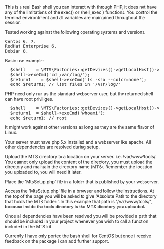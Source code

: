 This is a real Bash shell you can interact with through PHP, it does not have any of the limitations of the exec() or shell_exec() functions. You control the terminal environtment and all variables are maintained throughout the session.

Tested working against the following operating systems and versions.
<pre>
Centos 6, 7.
RedHat Enterprise 6.
Debian 8.
</pre>

Basic use example:

<pre>
  $shell    = \MTS\Factories::getDevices()->getLocalHost()->getShell('bash', false);
  $shell->exeCmd('cd /var/log/');
  $return1    = $shell->exeCmd('ls -sho --color=none');
  echo $return1; // list files in '/var/log/'
</pre>

PHP need only run as the standard webserver user, but the returned shell can have root priviliges.

<pre>
  $shell    = \MTS\Factories::getDevices()->getLocalHost()->getShell('bash', true);
  $return1  = $shell->exeCmd('whoami');
  echo $return1; // root
</pre>



It might work against other versions as long as they are the same flavor of Linux.

Your server must have php 5.x installed and a webserver like apache. All other dependencies are resolved during setup.

Upload the MTS directory to a location on your server. i.e. /var/www/tools/. 
You cannot only upload the content of the directory, you must upload the directory and maintain the directory name (MTS).
Remember the location you uploaded to, you will need it later.

Place the 'MtsSetup.php' file in a folder that is published by your webserver.

Access the 'MtsSetup.php' file in a browser and follow the instructions. 
At the top of the page you will be asked to give 'Absolute Path to the directory that holds the MTS folder:'.
In this example that path is '/var/www/tools/', because inside the tools directory is the MTS directory you uploaded.

Once all dependencies have been resolved you will be provided a path that should be included in your
project whenever you wish to call a function included in the MTS kit.

Currently I have only ported the bash shell for CentOS but once i receive feedback on the package i can add further support.
